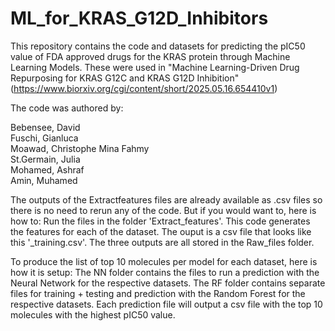 # ML_for_KRAS_G12D_Inhibitors
This repository contains the code and datasets for predicting the pIC50 value of FDA approved drugs for the KRAS protein through Machine Learning Models. These were used in "Machine Learning-Driven Drug Repurposing for KRAS G12C and KRAS G12D Inhibition" (https://www.biorxiv.org/cgi/content/short/2025.05.16.654410v1)

The code was authored by:

Bebensee, David <br>
Fuschi, Gianluca <br>
Moawad, Christophe Mina Fahmy <br>
St.Germain, Julia <br>
Mohamed, Ashraf <br>
Amin, Muhamed <br>

The outputs of the Extractfeatures files are already available as .csv files so there is no need to rerun any of the code. But if you would want to, here is how to: 
Run the files in the folder 'Extract_features'. This code generates the features for each of the dataset. The ouput is a csv file that looks like this '<molecule>_training.csv'.
The three outputs are all stored in the Raw_files folder. 

To produce the list of top 10 molecules per model for each dataset, here is how it is setup:
The NN folder contains the files to run a prediction with the Neural Network for the respective datasets. 
The RF folder contains separate files for training + testing and prediction with the Random Forest for the respective datasets. 
Each prediction file will output a csv file with the top 10 molecules with the highest pIC50 value.



